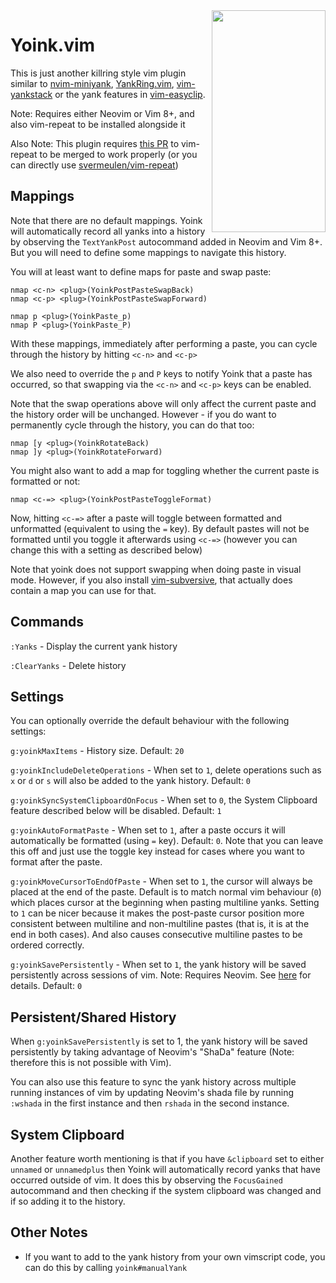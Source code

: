 
<img align="right" width="182" height="355" src="https://i.imgur.com/o5nyLHm.png">

# Yoink.vim

This is just another killring style vim plugin similar to [nvim-miniyank](https://github.com/bfredl/nvim-miniyank), [YankRing.vim](https://github.com/vim-scripts/YankRing.vim), [vim-yankstack](https://github.com/maxbrunsfeld/vim-yankstack) or the yank features in [vim-easyclip](https://github.com/svermeulen/vim-easyclip).

Note: Requires either Neovim or Vim 8+, and also vim-repeat to be installed alongside it

Also Note:  This plugin requires [this PR](https://github.com/tpope/vim-repeat/pull/66) to vim-repeat to be merged to work properly (or you can directly use [svermeulen/vim-repeat](https://github.com/svermeulen/vim-repeat))

## Mappings

Note that there are no default mappings.  Yoink will automatically record all yanks into a history by observing the `TextYankPost` autocommand added in Neovim and Vim 8+.  But you will need to define some mappings to navigate this history.  

You will at least want to define maps for paste and swap paste:

```viml
nmap <c-n> <plug>(YoinkPostPasteSwapBack)
nmap <c-p> <plug>(YoinkPostPasteSwapForward)

nmap p <plug>(YoinkPaste_p)
nmap P <plug>(YoinkPaste_P)
```

With these mappings, immediately after performing a paste, you can cycle through the history by hitting `<c-n>` and `<c-p>`

We also need to override the `p` and `P` keys to notify Yoink that a paste has occurred, so that swapping via the `<c-n>` and `<c-p>` keys can be enabled.

Note that the swap operations above will only affect the current paste and the history order will be unchanged.  However - if you do want to permanently cycle through the history, you can do that too:

```viml
nmap [y <plug>(YoinkRotateBack)
nmap ]y <plug>(YoinkRotateForward)
```

You might also want to add a map for toggling whether the current paste is formatted or not:

```viml
nmap <c-=> <plug>(YoinkPostPasteToggleFormat)
```

Now, hitting `<c-=>` after a paste will toggle between formatted and unformatted (equivalent to using the `=` key).  By default pastes will not be formatted until you toggle it afterwards using `<c-=>` (however you can change this with a setting as described below)

Note that yoink does not support swapping when doing paste in visual mode.  However, if you also install [vim-subversive](https://github.com/svermeulen/vim-subversive), that actually does contain a map you can use for that.

## Commands

`:Yanks` - Display the current yank history

`:ClearYanks` - Delete history

## Settings

You can optionally override the default behaviour with the following settings:

`g:yoinkMaxItems` - History size. Default: `20`

`g:yoinkIncludeDeleteOperations` - When set to `1`, delete operations such as `x` or `d` or `s` will also be added to the yank history.  Default: `0`

`g:yoinkSyncSystemClipboardOnFocus` - When set to `0`, the System Clipboard feature described below will be disabled.  Default: `1`

`g:yoinkAutoFormatPaste` - When set to `1`, after a paste occurs it will automatically be formatted (using `=` key).  Default: `0`.  Note that you can leave this off and just use the toggle key instead for cases where you want to format after the paste.

`g:yoinkMoveCursorToEndOfPaste` - When set to `1`, the cursor will always be placed at the end of the paste.  Default is to match normal vim behaviour (`0`) which places cursor at the beginning when pasting multiline yanks.  Setting to `1` can be nicer because it makes the post-paste cursor position more consistent between multiline and non-multiline pastes (that is, it is at the end in both cases).  And also causes consecutive multiline pastes to be ordered correctly.

`g:yoinkSavePersistently` - When set to `1`, the yank history will be saved persistently across sessions of vim.  Note: Requires Neovim.  See <a href="#shada-support">here</a> for details. Default: `0`

## <a id="shada-support"></a>Persistent/Shared History

When `g:yoinkSavePersistently` is set to 1, the yank history will be saved persistently by taking advantage of Neovim's "ShaDa" feature (Note: therefore this is not possible with Vim).

You can also use this feature to sync the yank history across multiple running instances of vim by updating Neovim's shada file by running `:wshada` in the first instance and then `rshada` in the second instance.

## System Clipboard

Another feature worth mentioning is that if you have `&clipboard` set to either `unnamed` or `unnamedplus` then Yoink will automatically record yanks that have occurred outside of vim.  It does this by observing the `FocusGained` autocommand and then checking if the system clipboard was changed and if so adding it to the history.

## Other Notes

* If you want to add to the yank history from your own vimscript code, you can do this by calling `yoink#manualYank`

